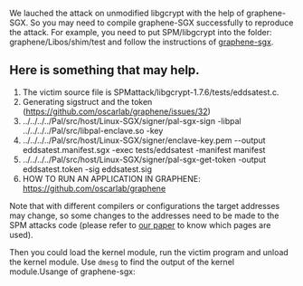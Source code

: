 We lauched the attack on unmodified libgcrypt with the help of graphene-SGX. So you may need to compile graphene-SGX successfully to reproduce the attack.
For example, you need to put SPM/libgcrypt into the folder: graphene/Libos/shim/test and follow the instructions of [graphene-sgx](https://github.com/oscarlab/graphene).

Here is something that may help.
----------
1. The victim source file is  SPMattack/libgcrypt-1.7.6/tests/eddsatest.c. 
1. Generating sigstruct and the token (https://github.com/oscarlab/graphene/issues/32)
  1. ../../../../Pal/src/host/Linux-SGX/signer/pal-sgx-sign -libpal ../../../../Pal/src/libpal-enclave.so -key
  1. ../../../../Pal/src/host/Linux-SGX/signer/enclave-key.pem --output eddsatest.manifest.sgx -exec tests/eddsatest -manifest manifest
  1. ../../../../Pal/src/host/Linux-SGX/signer/pal-sgx-get-token -output eddsatest.token -sig eddsatest.sig
1. HOW TO RUN AN APPLICATION IN GRAPHENE: https://github.com/oscarlab/graphene

Note that with different compilers or configurations the target addresses may change, so some changes to the addresses need to be made to the SPM attacks code (please refer to [our paper](https://heartever.github.io/files/leaky.pdf) to know which pages are used). 

Then you could load the kernel module, run the victim program and unload the kernel module.
Use `dmesg` to find the output of the kernel module.Usange of graphene-sgx:

